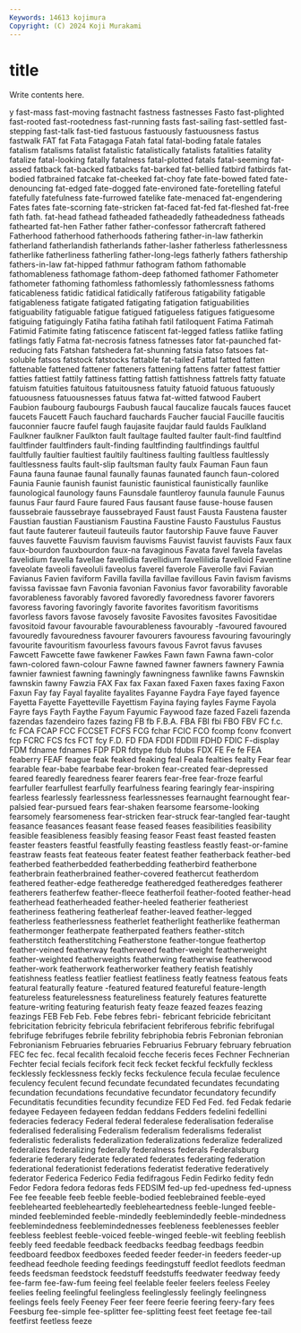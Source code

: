 ```yaml
---
Keywords: 14613 kojimura
Copyright: (C) 2024 Koji Murakami
---
```


# title

Write contents here.



y fast-mass fast-moving fastnacht fastness fastnesses Fasto
fast-plighted fast-rooted fast-rootedness fast-running fasts fast-sailing fast-settled fast-stepping fast-talk fast-tied
fastuous fastuously fastuousness fastus fastwalk FAT fat Fata Fatagaga Fatah
fatal fatal-boding fatale fatales fatalism fatalisms fatalist fatalistic fatalistically fatalists
fatalities fatality fatalize fatal-looking fatally fatalness fatal-plotted fatals fatal-seeming fat-assed
fatback fat-backed fatbacks fat-barked fat-bellied fatbird fatbirds fat-bodied fatbrained fatcake
fat-cheeked fat-choy fate fate-bowed fated fate-denouncing fat-edged fate-dogged fate-environed fate-foretelling
fateful fatefully fatefulness fate-furrowed fatelike fate-menaced fat-engendering Fates fates fate-scorning
fate-stricken fat-faced fat-fed fat-fleshed fat-free fath fath. fat-head fathead fatheaded
fatheadedly fatheadedness fatheads fathearted fat-hen Father father father-confessor fathercraft fathered
Fatherhood fatherhood fatherhoods fathering father-in-law fatherkin fatherland fatherlandish fatherlands father-lasher
fatherless fatherlessness fatherlike fatherliness fatherling father-long-legs fatherly fathers fathership fathers-in-law
fat-hipped fathmur fathogram fathom fathomable fathomableness fathomage fathom-deep fathomed fathomer
Fathometer fathometer fathoming fathomless fathomlessly fathomlessness fathoms faticableness fatidic fatidical
fatidically fatiferous fatigability fatigable fatigableness fatigate fatigated fatigating fatigation fatiguabilities
fatiguability fatiguable fatigue fatigued fatigueless fatigues fatiguesome fatiguing fatiguingly Fatiha
fatiha fatihah fatil fatiloquent Fatima Fatimah Fatimid Fatimite fating fatiscence
fatiscent fat-legged fatless fatlike fatling fatlings fatly Fatma fat-necrosis fatness
fatnesses fator fat-paunched fat-reducing fats Fatshan fatshedera fat-shunning fatsia fatso
fatsoes fat-soluble fatsos fatstock fatstocks fattable fat-tailed Fattal fatted fatten
fattenable fattened fattener fatteners fattening fattens fatter fattest fattier fatties
fattiest fattily fattiness fatting fattish fattishness fattrels fatty fatuate fatuism
fatuities fatuitous fatuitousness fatuity fatuoid fatuous fatuously fatuousness fatuousnesses fatuus
fatwa fat-witted fatwood Faubert Faubion faubourg faubourgs Faubush faucal faucalize
faucals fauces faucet faucets Faucett Fauch fauchard fauchards Faucher faucial
Faucille faucitis fauconnier faucre faufel faugh faujasite faujdar fauld faulds
Faulkland Faulkner faulkner Faulkton fault faultage faulted faulter fault-find faultfind
faultfinder faultfinders fault-finding faultfinding faultfindings faultful faultfully faultier faultiest faultily
faultiness faulting faultless faultlessly faultlessness faults fault-slip faultsman faulty faulx
Fauman Faun faun Fauna fauna faunae faunal faunally faunas faunated
faunch faun-colored Faunia Faunie faunish faunist faunistic faunistical faunistically faunlike
faunological faunology fauns Faunsdale fauntleroy faunula faunule Faunus faunus Faur
faurd Faure faured Faus fausant fause fause-house fausen faussebraie faussebraye
faussebrayed Faust faust Fausta Faustena fauster Faustian faustian Faustianism Faustina
Faustine Fausto Faustulus Faustus faut faute fauterer fauteuil fauteuils fautor
fautorship Fauve fauve Fauver fauves fauvette Fauvism fauvism fauvisms Fauvist
fauvist fauvists Faux faux faux-bourdon fauxbourdon faux-na favaginous Favata favel
favela favelas favelidium favella favellae favellidia favellidium favellilidia favelloid Faventine
faveolate faveoli faveoluli faveolus faverel faverole Faverolle favi Favian Favianus
Favien faviform Favilla favilla favillae favillous Favin favism favisms favissa
favissae favn Favonia favonian Favonius favor favorability favorable favorableness favorably
favored favoredly favoredness favorer favorers favoress favoring favoringly favorite favorites
favoritism favoritisms favorless favors favose favosely favosite Favosites favosites Favositidae
favositoid favour favourable favourableness favourably -favoured favoured favouredly favouredness favourer
favourers favouress favouring favouringly favourite favouritism favourless favours favous Favrot
favus favuses Fawcett Fawcette fawe fawkener Fawkes Fawn fawn Fawna
fawn-color fawn-colored fawn-colour Fawne fawned fawner fawners fawnery Fawnia fawnier
fawniest fawning fawningly fawningness fawnlike fawns Fawnskin fawnskin fawny Fawzia
FAX Fax fax Faxan faxed Faxen faxes faxing Faxon Faxun
Fay fay Fayal fayalite fayalites Fayanne Faydra Faye fayed fayence
Fayetta Fayette Fayetteville Fayettism Fayina faying fayles Fayme Fayola Fayre
fays Fayth Faythe Fayum Fayumic Faywood faze fazed Fazeli fazenda
fazendas fazendeiro fazes fazing FB fb F.B.A. FBA FBI fbi
FBO FBV FC f.c. fc FCA FCAP FCC FCCSET FCFS
FCG fchar FCIC FCO fcomp fconv fconvert fcp FCRC FCS
fcs FCT fcy F.D. FD FDA FDDI FDDIII FDHD FDIC
F-display FDM fdname fdnames FDP FDR fdtype fdub fdubs FDX
FE Fe fe FEA feaberry FEAF feague feak feaked feaking
feal Feala fealties fealty Fear fear fearable fear-babe fearbabe fear-broken
fear-created fear-depressed feared fearedly fearedness fearer fearers fear-free fear-froze fearful
fearfuller fearfullest fearfully fearfulness fearing fearingly fear-inspiring fearless fearlessly fearlessness
fearlessnesses fearnaught fearnought fear-palsied fear-pursued fears fear-shaken fearsome fearsome-looking fearsomely
fearsomeness fear-stricken fear-struck fear-tangled fear-taught feasance feasances feasant fease feased
feases feasibilities feasibility feasible feasibleness feasibly feasing feasor Feast feast
feasted feasten feaster feasters feastful feastfully feasting feastless feastly feast-or-famine
feastraw feasts feat feateous feater featest feather featherback feather-bed featherbed
featherbedded featherbedding featherbird featherbone featherbrain featherbrained feather-covered feathercut featherdom feathered
feather-edge featheredge featheredged featheredges featherer featherers featherfew feather-fleece featherfoil feather-footed
feather-head featherhead featherheaded feather-heeled featherier featheriest featheriness feathering featherleaf feather-leaved
feather-legged featherless featherlessness featherlet featherlight featherlike featherman feathermonger featherpate featherpated
feathers feather-stitch featherstitch featherstitching Featherstone feather-tongue feathertop feather-veined featherway featherweed
feather-weight featherweight feather-weighted featherweights featherwing featherwise featherwood feather-work featherwork featherworker
feathery featish featishly featishness featless featlier featliest featliness featly featness
featous feats featural featurally feature -featured featured featureful feature-length featureless
featurelessness featureliness featurely features featurette feature-writing featuring featurish featy feaze
feazed feazes feazing feazings FEB Feb Feb. Febe febres febri-
febricant febricide febricitant febricitation febricity febricula febrifacient febriferous febrific febrifugal
febrifuge febrifuges febrile febrility febriphobia febris Febronian febronian Febronianism Februaries
februaries Februarius February february februation FEC fec fec. fecal fecalith
fecaloid fecche feceris feces Fechner Fechnerian Fechter fecial fecials fecifork
fecit feck fecket feckful feckfully feckless fecklessly fecklessness feckly fecks
feckulence fecula feculae feculence feculency feculent fecund fecundate fecundated fecundates
fecundating fecundation fecundations fecundative fecundator fecundatory fecundify Fecunditatis fecundities fecundity
fecundize FED Fed Fed. fed Fedak fedarie fedayee Fedayeen fedayeen
feddan feddans Fedders fedelini fedellini federacies federacy Federal federal federalese
federalisation federalise federalised federalising Federalism federalism federalisms federalist federalistic federalists
federalization federalizations federalize federalized federalizes federalizing federally federalness federals Federalsburg
federarie federary federate federated federates federating federation federational federationist federations
federatist federative federatively federator Federica Federico Fedia fedifragous Fedin Fedirko
fedity fedn Fedor Fedora fedora fedoras feds FEDSIM fed-up fed-upedness
fed-upness Fee fee feeable feeb feeble feeble-bodied feeblebrained feeble-eyed feeblehearted
feebleheartedly feebleheartedness feeble-lunged feeble-minded feebleminded feeble-mindedly feeblemindedly feeble-mindedness feeblemindedness feeblemindednesses
feebleness feeblenesses feebler feebless feeblest feeble-voiced feeble-winged feeble-wit feebling feeblish
feebly feed feedable feedback feedbacks feedbag feedbags feedbin feedboard feedbox
feedboxes feeded feeder feeder-in feeders feeder-up feedhead feedhole feeding feedings
feedingstuff feedlot feedlots feedman feeds feedsman feedstock feedstuff feedstuffs feedwater
feedway feedy fee-farm fee-faw-fum feeing feel feelable feeler feelers feeless
Feeley feelies feeling feelingful feelingless feelinglessly feelingly feelingness feelings feels
feely Feeney Feer feer feere feerie feering feery-fary fees Feesburg
fee-simple fee-splitter fee-splitting feest feet feetage fee-tail feetfirst feetless feeze
